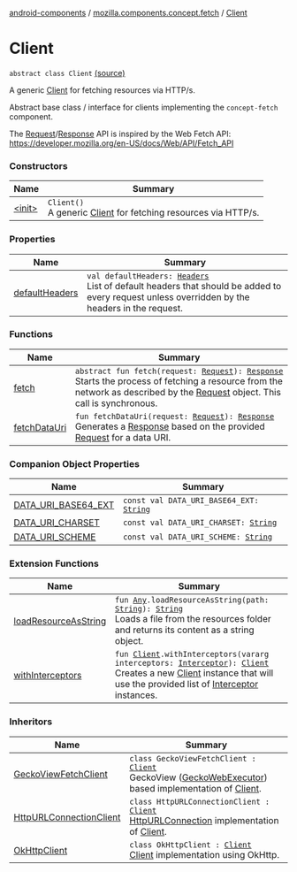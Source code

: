 [android-components](../../index.md) / [mozilla.components.concept.fetch](../index.md) / [Client](./index.md)

# Client

`abstract class Client` [(source)](https://github.com/mozilla-mobile/android-components/blob/master/components/concept/fetch/src/main/java/mozilla/components/concept/fetch/Client.kt#L23)

A generic [Client](./index.md) for fetching resources via HTTP/s.

Abstract base class / interface for clients implementing the `concept-fetch` component.

The [Request](../-request/index.md)/[Response](../-response/index.md) API is inspired by the Web Fetch API:
https://developer.mozilla.org/en-US/docs/Web/API/Fetch_API

### Constructors

| Name | Summary |
|---|---|
| [&lt;init&gt;](-init-.md) | `Client()`<br>A generic [Client](./index.md) for fetching resources via HTTP/s. |

### Properties

| Name | Summary |
|---|---|
| [defaultHeaders](default-headers.md) | `val defaultHeaders: `[`Headers`](../-headers/index.md)<br>List of default headers that should be added to every request unless overridden by the headers in the request. |

### Functions

| Name | Summary |
|---|---|
| [fetch](fetch.md) | `abstract fun fetch(request: `[`Request`](../-request/index.md)`): `[`Response`](../-response/index.md)<br>Starts the process of fetching a resource from the network as described by the [Request](../-request/index.md) object. This call is synchronous. |
| [fetchDataUri](fetch-data-uri.md) | `fun fetchDataUri(request: `[`Request`](../-request/index.md)`): `[`Response`](../-response/index.md)<br>Generates a [Response](../-response/index.md) based on the provided [Request](../-request/index.md) for a data URI. |

### Companion Object Properties

| Name | Summary |
|---|---|
| [DATA_URI_BASE64_EXT](-d-a-t-a_-u-r-i_-b-a-s-e64_-e-x-t.md) | `const val DATA_URI_BASE64_EXT: `[`String`](https://kotlinlang.org/api/latest/jvm/stdlib/kotlin/-string/index.html) |
| [DATA_URI_CHARSET](-d-a-t-a_-u-r-i_-c-h-a-r-s-e-t.md) | `const val DATA_URI_CHARSET: `[`String`](https://kotlinlang.org/api/latest/jvm/stdlib/kotlin/-string/index.html) |
| [DATA_URI_SCHEME](-d-a-t-a_-u-r-i_-s-c-h-e-m-e.md) | `const val DATA_URI_SCHEME: `[`String`](https://kotlinlang.org/api/latest/jvm/stdlib/kotlin/-string/index.html) |

### Extension Functions

| Name | Summary |
|---|---|
| [loadResourceAsString](../../mozilla.components.support.test.file/kotlin.-any/load-resource-as-string.md) | `fun `[`Any`](https://kotlinlang.org/api/latest/jvm/stdlib/kotlin/-any/index.html)`.loadResourceAsString(path: `[`String`](https://kotlinlang.org/api/latest/jvm/stdlib/kotlin/-string/index.html)`): `[`String`](https://kotlinlang.org/api/latest/jvm/stdlib/kotlin/-string/index.html)<br>Loads a file from the resources folder and returns its content as a string object. |
| [withInterceptors](../../mozilla.components.concept.fetch.interceptor/with-interceptors.md) | `fun `[`Client`](./index.md)`.withInterceptors(vararg interceptors: `[`Interceptor`](../../mozilla.components.concept.fetch.interceptor/-interceptor/index.md)`): `[`Client`](./index.md)<br>Creates a new [Client](./index.md) instance that will use the provided list of [Interceptor](../../mozilla.components.concept.fetch.interceptor/-interceptor/index.md) instances. |

### Inheritors

| Name | Summary |
|---|---|
| [GeckoViewFetchClient](../../mozilla.components.browser.engine.gecko.fetch/-gecko-view-fetch-client/index.md) | `class GeckoViewFetchClient : `[`Client`](./index.md)<br>GeckoView ([GeckoWebExecutor](https://mozilla.github.io/geckoview/javadoc/mozilla-central/org/mozilla/geckoview/GeckoWebExecutor.html)) based implementation of [Client](./index.md). |
| [HttpURLConnectionClient](../../mozilla.components.lib.fetch.httpurlconnection/-http-u-r-l-connection-client/index.md) | `class HttpURLConnectionClient : `[`Client`](./index.md)<br>[HttpURLConnection](http://docs.oracle.com/javase/7/docs/api/java/net/HttpURLConnection.html) implementation of [Client](./index.md). |
| [OkHttpClient](../../mozilla.components.lib.fetch.okhttp/-ok-http-client/index.md) | `class OkHttpClient : `[`Client`](./index.md)<br>[Client](./index.md) implementation using OkHttp. |
